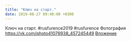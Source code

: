 ```yaml
---
title: "Ключ на старт."
date: 2019-08-27 09:40:00 +0300
---
```


Ключ на старт.
#rusfurence2019
#rusfurence
Фотография
<a class="vk-attach" href="https://vk.com/photo41076938_457245449">https://vk.com/photo41076938_457245449</a>
<a class="vk-attach" href="https://vk.com/photo41076938_457245449">Вложение</a>
